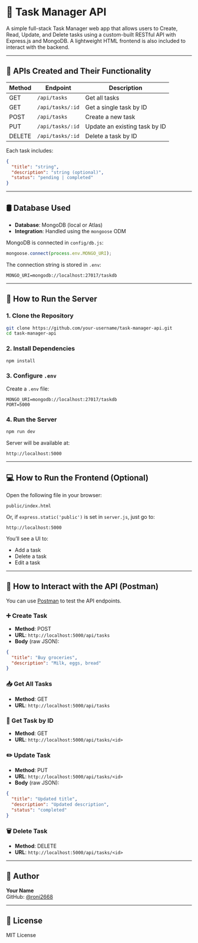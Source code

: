 # 📝 Task Manager API

A simple full-stack Task Manager web app that allows users to Create, Read, Update, and Delete tasks using a custom-built RESTful API with Express.js and MongoDB. A lightweight HTML frontend is also included to interact with the backend.

---

## 🔧 APIs Created and Their Functionality

| Method | Endpoint             | Description                        |
|--------|----------------------|------------------------------------|
| GET    | `/api/tasks`         | Get all tasks                      |
| GET    | `/api/tasks/:id`     | Get a single task by ID            |
| POST   | `/api/tasks`         | Create a new task                  |
| PUT    | `/api/tasks/:id`     | Update an existing task by ID      |
| DELETE | `/api/tasks/:id`     | Delete a task by ID                |

Each task includes:
```json
{
  "title": "string",
  "description": "string (optional)",
  "status": "pending | completed"
}
```

---

## 🛢️ Database Used

- **Database**: MongoDB (local or Atlas)
- **Integration**: Handled using the `mongoose` ODM

MongoDB is connected in `config/db.js`:
```js
mongoose.connect(process.env.MONGO_URI);
```

The connection string is stored in `.env`:
```
MONGO_URI=mongodb://localhost:27017/taskdb
```

---

## 🚀 How to Run the Server

### 1. Clone the Repository
```bash
git clone https://github.com/your-username/task-manager-api.git
cd task-manager-api
```

### 2. Install Dependencies
```bash
npm install
```

### 3. Configure `.env`
Create a `.env` file:
```
MONGO_URI=mongodb://localhost:27017/taskdb
PORT=5000
```

### 4. Run the Server
```bash
npm run dev
```

Server will be available at:  
```
http://localhost:5000
```

---

## 💻 How to Run the Frontend (Optional)

Open the following file in your browser:

```
public/index.html
```

Or, if `express.static('public')` is set in `server.js`, just go to:

```
http://localhost:5000
```

You’ll see a UI to:
- Add a task
- Delete a task
- Edit a task

---

## 📡 How to Interact with the API (Postman)

You can use [Postman](https://www.postman.com/) to test the API endpoints.

### ➕ Create Task
- **Method**: POST  
- **URL**: `http://localhost:5000/api/tasks`  
- **Body** (raw JSON):
```json
{
  "title": "Buy groceries",
  "description": "Milk, eggs, bread"
}
```

### 📥 Get All Tasks
- **Method**: GET  
- **URL**: `http://localhost:5000/api/tasks`

### 📄 Get Task by ID
- **Method**: GET  
- **URL**: `http://localhost:5000/api/tasks/<id>`

### ✏️ Update Task
- **Method**: PUT  
- **URL**: `http://localhost:5000/api/tasks/<id>`  
- **Body** (raw JSON):
```json
{
  "title": "Updated title",
  "description": "Updated description",
  "status": "completed"
}
```

### 🗑️ Delete Task
- **Method**: DELETE  
- **URL**: `http://localhost:5000/api/tasks/<id>`

---

## 📌 Author

**Your Name**  
GitHub: [@roni2668](https://github.com/roni2668)

---

## 📄 License

MIT License